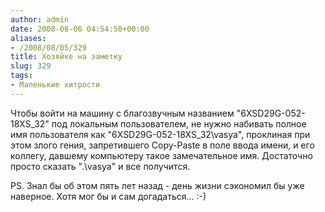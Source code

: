 ```yaml
---
author: admin
date: 2008-08-06 04:54:50+00:00
aliases:
- /2008/08/05/329
title: Хозяйке на заметку
slug: 329
tags:
- Маленькие хитрости
---
```


Чтобы войти на машину с благозвучным названием "6XSD29G-052-18XS_32" под локальным пользователем, не нужно набивать полное имя пользователя как "6XSD29G-052-18XS_32\vasya", проклиная при этом злого гения, запретившего Copy-Paste в поле ввода имени, и его коллегу, давшему компьютеру такое замечательное имя. Достаточно просто сказать ".\vasya" и все получится.

PS. Знал бы об этом пять лет назад - день жизни сэкономил бы уже наверное. Хотя мог бы и сам догадаться… :-)
